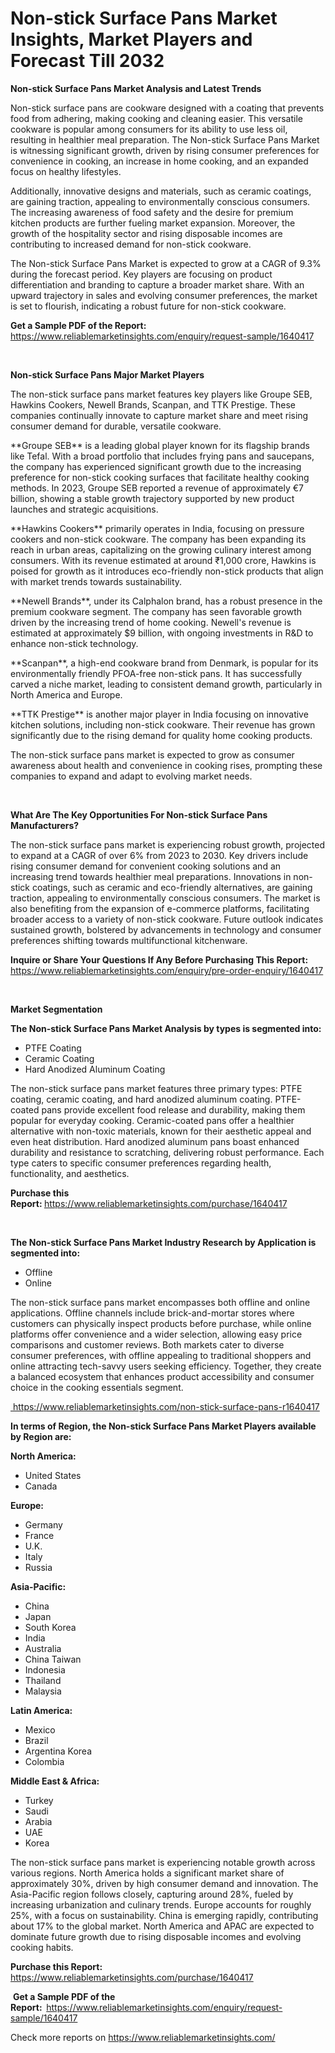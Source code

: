 <p><h1>Non-stick Surface Pans Market Insights, Market Players and Forecast Till 2032</h1></p><p><strong>Non-stick Surface Pans Market Analysis and Latest Trends</strong></p>
<p><p>Non-stick surface pans are cookware designed with a coating that prevents food from adhering, making cooking and cleaning easier. This versatile cookware is popular among consumers for its ability to use less oil, resulting in healthier meal preparation. The Non-stick Surface Pans Market is witnessing significant growth, driven by rising consumer preferences for convenience in cooking, an increase in home cooking, and an expanded focus on healthy lifestyles.</p><p>Additionally, innovative designs and materials, such as ceramic coatings, are gaining traction, appealing to environmentally conscious consumers. The increasing awareness of food safety and the desire for premium kitchen products are further fueling market expansion. Moreover, the growth of the hospitality sector and rising disposable incomes are contributing to increased demand for non-stick cookware. </p><p>The Non-stick Surface Pans Market is expected to grow at a CAGR of 9.3% during the forecast period. Key players are focusing on product differentiation and branding to capture a broader market share. With an upward trajectory in sales and evolving consumer preferences, the market is set to flourish, indicating a robust future for non-stick cookware.</p></p>
<p><strong>Get a Sample PDF of the Report:&nbsp;</strong> <a href="https://www.reliablemarketinsights.com/enquiry/request-sample/1640417?utm_campaign=2131&utm_medium=2&utm_source=Github&utm_content=ia&utm_term=09022025&utm_id=non-stick-surface-pans">https://www.reliablemarketinsights.com/enquiry/request-sample/1640417</a></p>
<p>&nbsp;</p>
<p><strong>Non-stick Surface Pans Major Market Players</strong></p>
<p><p>The non-stick surface pans market features key players like Groupe SEB, Hawkins Cookers, Newell Brands, Scanpan, and TTK Prestige. These companies continually innovate to capture market share and meet rising consumer demand for durable, versatile cookware.</p><p>**Groupe SEB** is a leading global player known for its flagship brands like Tefal. With a broad portfolio that includes frying pans and saucepans, the company has experienced significant growth due to the increasing preference for non-stick cooking surfaces that facilitate healthy cooking methods. In 2023, Groupe SEB reported a revenue of approximately €7 billion, showing a stable growth trajectory supported by new product launches and strategic acquisitions.</p><p>**Hawkins Cookers** primarily operates in India, focusing on pressure cookers and non-stick cookware. The company has been expanding its reach in urban areas, capitalizing on the growing culinary interest among consumers. With its revenue estimated at around ₹1,000 crore, Hawkins is poised for growth as it introduces eco-friendly non-stick products that align with market trends towards sustainability.</p><p>**Newell Brands**, under its Calphalon brand, has a robust presence in the premium cookware segment. The company has seen favorable growth driven by the increasing trend of home cooking. Newell's revenue is estimated at approximately $9 billion, with ongoing investments in R&D to enhance non-stick technology.</p><p>**Scanpan**, a high-end cookware brand from Denmark, is popular for its environmentally friendly PFOA-free non-stick pans. It has successfully carved a niche market, leading to consistent demand growth, particularly in North America and Europe.</p><p>**TTK Prestige** is another major player in India focusing on innovative kitchen solutions, including non-stick cookware. Their revenue has grown significantly due to the rising demand for quality home cooking products.</p><p>The non-stick surface pans market is expected to grow as consumer awareness about health and convenience in cooking rises, prompting these companies to expand and adapt to evolving market needs.</p></p>
<p>&nbsp;</p>
<p><strong>What Are The Key Opportunities For Non-stick Surface Pans Manufacturers?</strong></p>
<p><p>The non-stick surface pans market is experiencing robust growth, projected to expand at a CAGR of over 6% from 2023 to 2030. Key drivers include rising consumer demand for convenient cooking solutions and an increasing trend towards healthier meal preparations. Innovations in non-stick coatings, such as ceramic and eco-friendly alternatives, are gaining traction, appealing to environmentally conscious consumers. The market is also benefiting from the expansion of e-commerce platforms, facilitating broader access to a variety of non-stick cookware. Future outlook indicates sustained growth, bolstered by advancements in technology and consumer preferences shifting towards multifunctional kitchenware.</p></p>
<p><strong>Inquire or Share Your Questions If Any Before Purchasing This Report:</strong> <a href="https://www.reliablemarketinsights.com/enquiry/pre-order-enquiry/1640417?utm_campaign=2131&utm_medium=2&utm_source=Github&utm_content=ia&utm_term=09022025&utm_id=non-stick-surface-pans">https://www.reliablemarketinsights.com/enquiry/pre-order-enquiry/1640417</a></p>
<p>&nbsp;</p>
<p><strong>Market Segmentation</strong></p>
<p><strong>The Non-stick Surface Pans Market Analysis by types is segmented into:</strong></p>
<p><ul><li>PTFE Coating</li><li>Ceramic Coating</li><li>Hard Anodized Aluminum Coating</li></ul></p>
<p><p>The non-stick surface pans market features three primary types: PTFE coating, ceramic coating, and hard anodized aluminum coating. PTFE-coated pans provide excellent food release and durability, making them popular for everyday cooking. Ceramic-coated pans offer a healthier alternative with non-toxic materials, known for their aesthetic appeal and even heat distribution. Hard anodized aluminum pans boast enhanced durability and resistance to scratching, delivering robust performance. Each type caters to specific consumer preferences regarding health, functionality, and aesthetics.</p></p>
<p><strong>Purchase this Report:&nbsp;</strong><a href="https://www.reliablemarketinsights.com/purchase/1640417?utm_campaign=2131&utm_medium=2&utm_source=Github&utm_content=ia&utm_term=09022025&utm_id=non-stick-surface-pans">https://www.reliablemarketinsights.com/purchase/1640417</a></p>
<p>&nbsp;</p>
<p><strong>The Non-stick Surface Pans Market Industry Research by Application is segmented into:</strong></p>
<p><ul><li>Offline</li><li>Online</li></ul></p>
<p><p>The non-stick surface pans market encompasses both offline and online applications. Offline channels include brick-and-mortar stores where customers can physically inspect products before purchase, while online platforms offer convenience and a wider selection, allowing easy price comparisons and customer reviews. Both markets cater to diverse consumer preferences, with offline appealing to traditional shoppers and online attracting tech-savvy users seeking efficiency. Together, they create a balanced ecosystem that enhances product accessibility and consumer choice in the cooking essentials segment.</p></p>
<p><a href="https://www.reliablemarketinsights.com/non-stick-surface-pans-r1640417?utm_campaign=2131&utm_medium=2&utm_source=Github&utm_content=ia&utm_term=09022025&utm_id=non-stick-surface-pans">&nbsp;https://www.reliablemarketinsights.com/non-stick-surface-pans-r1640417</a></p>
<p><strong>In terms of Region, the Non-stick Surface Pans Market Players available by Region are:</strong></p>
<p>
    <p> <strong> North America: </strong>
        <ul>
            <li>United States</li>
            <li>Canada</li>
        </ul>
        </p> 
    <p> <strong> Europe: </strong>
        <ul>
            <li>Germany</li>
            <li>France</li>
            <li>U.K.</li>
            <li>Italy</li>
            <li>Russia</li>
        </ul>
        </p> 
    <p> <strong> Asia-Pacific: </strong>
        <ul>
            <li>China</li>
            <li>Japan</li>
            <li>South Korea</li>
            <li>India</li>
            <li>Australia</li>
            <li>China Taiwan</li>
            <li>Indonesia</li>
            <li>Thailand</li>
            <li>Malaysia</li>
        </ul>
        </p> 
    <p> <strong> Latin America: </strong>
        <ul>
            <li>Mexico</li>
            <li>Brazil</li>
            <li>Argentina Korea</li>
            <li>Colombia</li>
        </ul>
        </p> 
    <p> <strong> Middle East & Africa: </strong>
        <ul>
            <li>Turkey</li>
            <li>Saudi</li>
            <li>Arabia</li>
            <li>UAE</li>
            <li>Korea</li>
        </ul>
    </p>
    </p>
<p><p>The non-stick surface pans market is experiencing notable growth across various regions. North America holds a significant market share of approximately 30%, driven by high consumer demand and innovation. The Asia-Pacific region follows closely, capturing around 28%, fueled by increasing urbanization and culinary trends. Europe accounts for roughly 25%, with a focus on sustainability. China is emerging rapidly, contributing about 17% to the global market. North America and APAC are expected to dominate future growth due to rising disposable incomes and evolving cooking habits.</p></p>
<p><strong>Purchase this Report: </strong><a href="https://www.reliablemarketinsights.com/purchase/1640417?utm_campaign=2131&utm_medium=2&utm_source=Github&utm_content=ia&utm_term=09022025&utm_id=non-stick-surface-pans">https://www.reliablemarketinsights.com/purchase/1640417</a></p>
<p>&nbsp;<strong>Get a Sample PDF of the Report:&nbsp;&nbsp;</strong><a href="https://www.reliablemarketinsights.com/enquiry/request-sample/1640417?utm_campaign=2131&utm_medium=2&utm_source=Github&utm_content=ia&utm_term=09022025&utm_id=non-stick-surface-pans">https://www.reliablemarketinsights.com/enquiry/request-sample/1640417</a></p>
<p><strong></strong></p>
<p>Check more reports on <a href="https://www.reliablemarketinsights.com/?utm_campaign=2131&utm_medium=2&utm_source=Github&utm_content=ia&utm_term=09022025&utm_id=non-stick-surface-pans">https://www.reliablemarketinsights.com/</a></p>